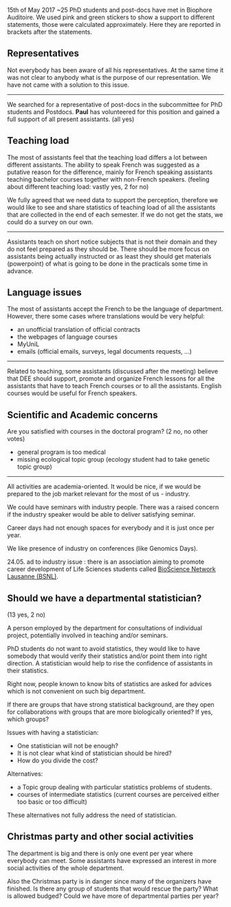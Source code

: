 15th of May 2017 ~25 PhD students and post-docs have met in Biophore Auditoire. We used pink and green stickers to show a support to different statements, those were calculated approximately. Here they are reported in brackets after the statements.

## Representatives

Not everybody has been aware of all his representatives. At the same time it was not clear to anybody what is the purpose of our representation. We have not came with a solution to this issue.

---

We searched for a representative of post-docs in the subcommittee for PhD students and Postdocs. **Paul** has volunteered for this position and gained a full support of all present assistants. (all yes)

## Teaching load

The most of assistants feel that the teaching load differs a lot between different assistants. The ability to speak French was suggested as a putative reason for the difference, mainly for French speaking assistants teaching bachelor courses together with non-French speakers.  (feeling about different teaching load: vastly yes, 2 for no)

We fully agreed that we need data to support the perception, therefore we would like to see and share statistics of teaching load of all the assistants that are collected in the end of each semester. If we do not get the stats, we could do a survey on our own.

---

Assistants teach on short notice subjects that is not their domain and they do not feel prepared as they should be. There should be more focus on assistants being actually instructed or as least they should get materials (powerpoint) of what is going to be done in the practicals some time in advance.

## Language issues

The most of assistants accept the French to be the language of department. However, there some cases where translations would be very helpful:
- an unofficial translation of official contracts
- the webpages of language courses
- MyUniL
- emails (official emails, surveys, legal documents requests, ...)

---

Related to teaching, some assistants (discussed after the meeting) believe that DEE should support, promote and organize French lessons for all the assistants that have to teach French courses or to all the assistants. English courses would be useful for French speakers.

## Scientific and Academic concerns

Are you satisfied with courses in the doctoral program? (2 no, no other votes)

- general program is too medical
- missing ecological topic group (ecology student had to take genetic topic group)

---

All activities are academia-oriented. It would be nice, if we would be prepared to the job market relevant for the most of us - industry.

We could have seminars with industry people. There was a raised concern if the industry speaker would be able to deliver satisfying seminar.

Career days had not enough spaces for everybody and it is just once per year.

We like presence of industry on conferences (like Genomics Days).

24.05. ad to industry issue : there is an association aiming to promote career development of  Life Sciences students called [BioScience Network Lausanne (BSNL)](https://bsnl.ch/).

## Should we have a departmental statistician?
(13 yes, 2 no)

A person employed by the department for consultations of individual project, potentially involved in teaching and/or seminars.

PhD students do not want to avoid statistics, they would like to have somebody that would verify their statistics and/or point them into right direction. A statistician would help to rise the confidence of assistants in their statistics.

Right now, people known to know bits of statistics are asked for advices which is not convenient on such big department.

If there are groups that have strong statistical background, are they open for collaborations with groups that are more biologically oriented? If yes, which groups?

Issues with having a statistician:
- One statistician will not be enough?
- It is not clear what kind of statistician should be hired?
- How do you divide the cost?

Alternatives:
- a Topic group dealing with particular statistics problems of students.
- courses of intermediate statistics (current courses are perceived either too basic or too difficult)

These alternatives not fully address the need of statistician.

## Christmas party and other social activities

The department is big and there is only one event per year where everybody can meet. Some assistants have expressed an interest in more social activities of the whole department.

Also the Christmas party is in danger since many of the organizers have finished. Is there any group of students that would rescue the party? What is allowed budged? Could we have more of departmental parties per year?
